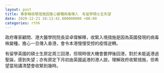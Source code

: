 ```yaml
---
layout: post
title: 專家稱收緊措施因擔心變種病毒傳入　有留學碩士生失望
date: 2020-12-21 18:13:42.000000000 +08:00
categories: rthk
---
```


政府專家顧問、港大醫學院院長梁卓偉解釋，收緊入境措施是因為英國發現的病毒株變種，擔心一旦傳入香港，會令本港慢慢受控的疫情逆轉。

有留學英國的碩士生原定周三回港，但現時很大機會要押後回港，對於未能返港過聖誕，感到失望；亦有原定下月初由英國返港的港人說，理解政府收緊措施，但希望當局講清楚會收緊到幾時。

